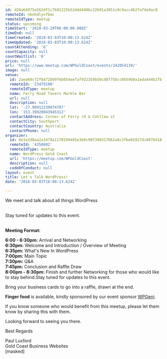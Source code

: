 ```yaml
---
id: d26a64975a562df1c7b91225b52ddd440bc22b91a3851c0c9acc4b2fafde8ac8
remoteId: nknhdlyxfbmc
remoteIdType: meetup
status: upcoming
timeStart: '2018-03-29T08:00:00.000Z'
timeEnd: null
timeCreated: '2018-03-03T10:00:13.624Z'
timeUpdated: '2018-03-03T10:00:13.624Z'
countAttending: '6'
countCapacity: null
countWaitlist: '0'
price: null
url: 'https://www.meetup.com/WPGoldCoast/events/242054139/'
image: null
venue:
  id: 2aea60c72f6472899f6b054eefaf932359b50cd8f758cc0b59b0a1eda444b2fb
  remoteId: '23479190'
  remoteIdType: meetup
  name: Ferry Road Tavern Marble Bar
  url: null
  description: null
  lat: '-27.98912239074707'
  lon: '153.39920043945312'
  contactAddress: Corner of Ferry rd & Cottlew st
  contactCity: Southport
  contactCountry: Australia
  contactPhone: null
organizer:
  id: 8e1e2d8aa2a3479a1170199495e3b9c99f398317062a8c3fbe01927dc8070410
  remoteId: '4358602'
  remoteIdType: meetup
  name: WordPress Gold Coast
  url: 'https://meetup.com/WPGoldCoast'
  description: null
  codeOfConduct: null
layout: event
title: Let's Talk WordPress!
date: '2018-03-03T10:00:13.624Z'

---
```

<p>We meet and talk about all things WordPress</p> <p><br/>Stay tuned for updates to this event.</p> <p><br/><b>Meeting Format:</b></p> <p><b>6:00 - 6:30pm:</b> Arrival and Networking<br/><b>6:30pm:</b> Welcome and Introduction / Overview of Meeting<br/><b>6:35pm:</b> What's New In WordPress<br/><b>7:00pm:</b> Main Topic<br/><b>7:30pm:</b> Q&amp;A<br/><b>7:45pm:</b> Conclusion and Raffle Draw<br/><b>8:00pm - 8:30pm:</b> Finish and further Networking for those who would like to stay behind.Stay tuned for updates to this event.</p> <p>Bring your business cards to go into a raffle, drawn at the end. </p> <p><b>Finger food</b> is available, kindly sponsored by our event sponsor <a href="http://wpgeni.com">WPGeni</a>.</p> <p>If you know someone who would benefit from this meetup, please let them know by sharing this with them.</p> <p>Looking forward to seeing you there.</p> <p>Best Regards</p> <p>Paul Luxford<br/>Gold Coast Business Websites<br/>[masked]</p>
